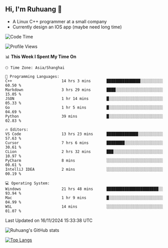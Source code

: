 ## Hi, I'm Ruhuang 👋

- A Linux C++ programmer at a small company
- Currently design an IOS app (maybe need long time)

<!--START_SECTION:waka-->
![Code Time](http://img.shields.io/badge/Code%20Time-140%20hrs%2039%20mins-blue)

![Profile Views](http://img.shields.io/badge/Profile%20Views-29-blue)

📊 **This Week I Spent My Time On** 

```text
🕑︎ Time Zone: Asia/Shanghai

💬 Programming Languages: 
C++                      14 hrs 3 mins       ███████████████░░░░░░░░░░   60.50 % 
Markdown                 3 hrs 29 mins       ████░░░░░░░░░░░░░░░░░░░░░   15.05 % 
JSON                     1 hr 14 mins        █░░░░░░░░░░░░░░░░░░░░░░░░   05.33 % 
Go                       1 hr 5 mins         █░░░░░░░░░░░░░░░░░░░░░░░░   04.69 % 
Python                   39 mins             █░░░░░░░░░░░░░░░░░░░░░░░░   02.83 % 

🔥 Editors: 
VS Code                  13 hrs 23 mins      ██████████████░░░░░░░░░░░   57.63 % 
Cursor                   7 hrs 6 mins        ████████░░░░░░░░░░░░░░░░░   30.61 % 
CLion                    2 hrs 32 mins       ███░░░░░░░░░░░░░░░░░░░░░░   10.97 % 
PyCharm                  8 mins              ░░░░░░░░░░░░░░░░░░░░░░░░░   00.61 % 
IntelliJ IDEA            2 mins              ░░░░░░░░░░░░░░░░░░░░░░░░░   00.19 % 

💻 Operating System: 
Windows                  21 hrs 48 mins      ███████████████████████░░   93.94 % 
Mac                      1 hr 9 mins         █░░░░░░░░░░░░░░░░░░░░░░░░   04.99 % 
WSL                      14 mins             ░░░░░░░░░░░░░░░░░░░░░░░░░   01.07 % 
```


 Last Updated on 16/11/2024 15:33:38 UTC
<!--END_SECTION:waka-->

![Ruhuang's GitHub stats](https://github-readme-stats.vercel.app/api?username=ruhuang2001&count_private=true&hide_title=true&show_icons=true&theme=vue)

[![Top Langs](https://github-readme-stats.vercel.app/api/top-langs/?username=ruhuang2001&layout=compact)](https://github.com/anuraghazra/github-readme-stats)
